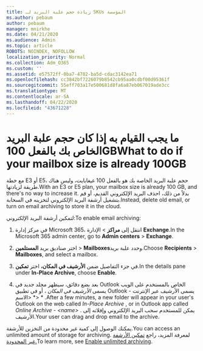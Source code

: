 ```yaml
---
title: زيادة حجم علبة البريد لـ SKUs المؤسسة
ms.author: pebaum
author: pebaum
manager: mnirkhe
ms.date: 04/21/2020
ms.audience: Admin
ms.topic: article
ROBOTS: NOINDEX, NOFOLLOW
localization_priority: Normal
ms.collection: Adm_O365
ms.custom: ''
ms.assetid: e57572ff-0ba7-4782-ba5d-cdac3142ea71
ms.openlocfilehash: cc3842bf7226079b8542cb95aa0cdbf00d95361f
ms.sourcegitcommit: 55eff703a17e500681d8fa6a87eb067019ade3cc
ms.translationtype: MT
ms.contentlocale: ar-SA
ms.lasthandoff: 04/22/2020
ms.locfileid: "43671228"
---
```

# <a name="what-to-do-if-your-mailbox-size-is-already-100gb"></a><span data-ttu-id="b6dd0-102">ما يجب القيام به إذا كان حجم علبة البريد الخاص بك بالفعل 100GB</span><span class="sxs-lookup"><span data-stu-id="b6dd0-102">What to do if your mailbox size is already 100GB</span></span>

<span data-ttu-id="b6dd0-103">مع خطة E3 أو E5، حجم علبة البريد الخاصة بك هو بالفعل 100 غيغابايت، وليس هناك طريقة لزيادتها.</span><span class="sxs-lookup"><span data-stu-id="b6dd0-103">With an E3 or E5 plan, your mailbox size is already 100 GB, and there's no way to increase it.</span></span> <span data-ttu-id="b6dd0-104">بدلاً من ذلك، احذف البريد الإلكتروني القديم، أو قم بتشغيل أرشفة البريد الإلكتروني لتخزينه في السحابة.</span><span class="sxs-lookup"><span data-stu-id="b6dd0-104">Instead, delete old email, or turn on email archiving to store it in the cloud.</span></span> 
  
<span data-ttu-id="b6dd0-105">لتمكين أرشفة البريد الإلكتروني:</span><span class="sxs-lookup"><span data-stu-id="b6dd0-105">To enable email archiving:</span></span>
  
1. <span data-ttu-id="b6dd0-106">في مركز إدارة Microsoft 365، انتقل إلى **مراكز** \> الإدارة **Exchange**.</span><span class="sxs-lookup"><span data-stu-id="b6dd0-106">In the Microsoft 365 admin center, go to **Admin centers** \> **Exchange**.</span></span> 
    
2. <span data-ttu-id="b6dd0-107">اختر صناديق بريد **المستلمين** \> **Mailboxes**وحدد علبة بريد.</span><span class="sxs-lookup"><span data-stu-id="b6dd0-107">Choose **Recipients** \> **Mailboxes**, and select a mailbox.</span></span> 
    
3. <span data-ttu-id="b6dd0-108">في جزء التفاصيل ضمن **الأرشيف في المكان،** اختر **تمكين**.</span><span class="sxs-lookup"><span data-stu-id="b6dd0-108">In the details pane under **In-Place Archive**, choose **Enable**.</span></span> 
    
4. <span data-ttu-id="b6dd0-109">بعد بضع دقائق، سيظهر مجلد جديد في Outlook الخاص بالمستخدم على الويب يسمى *الأرشيف في المكان* ، أو في تطبيق Outlook يسمى الأرشيف عبر الإنترنت - \* \<الاسم\> \* .</span><span class="sxs-lookup"><span data-stu-id="b6dd0-109">After a few minutes, a new folder will appear in your user's Outlook on the web called  *In-Place Archive*  , or in Outlook app called  *Online Archive - \<name\>*  .</span></span> <span data-ttu-id="b6dd0-110">يمكن للمستخدم سحب البريد الإلكتروني وإفلاته إلى الأرشيف.</span><span class="sxs-lookup"><span data-stu-id="b6dd0-110">Your user can drag and drop email to the archive.</span></span> 
    
<span data-ttu-id="b6dd0-111">يمكنك الوصول إلى كمية غير محدودة من التخزين للأرشفة.</span><span class="sxs-lookup"><span data-stu-id="b6dd0-111">You can access an unlimited amount of storage for archiving.</span></span> <span data-ttu-id="b6dd0-112">لمعرفة المزيد، راجع [تمكين الأرشفة غير المحدودة.](https://docs.microsoft.com/office365/securitycompliance/enable-unlimited-archiving)</span><span class="sxs-lookup"><span data-stu-id="b6dd0-112">To learn more, see [Enable unlimited archiving](https://docs.microsoft.com/office365/securitycompliance/enable-unlimited-archiving).</span></span>
  

